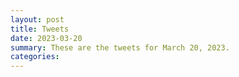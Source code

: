 ```yaml
---
layout: post
title: Tweets
date: 2023-03-20
summary: These are the tweets for March 20, 2023.
categories:
---
```


